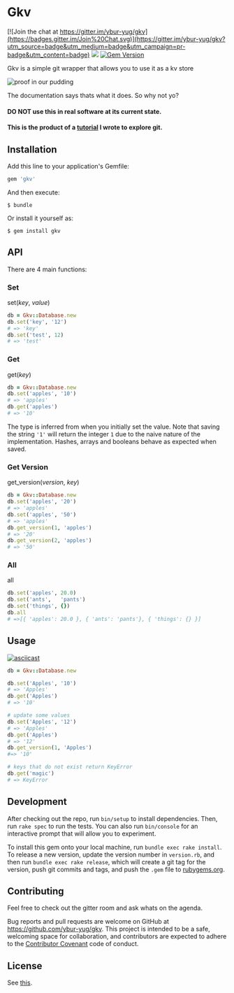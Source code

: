 # Gkv
[![Join the chat at https://gitter.im/ybur-yug/gkv](https://badges.gitter.im/Join%20Chat.svg)](https://gitter.im/ybur-yug/gkv?utm_source=badge&utm_medium=badge&utm_campaign=pr-badge&utm_content=badge)
<a href="https://codeclimate.com/github/ybur-yug/gkv"><img src="https://codeclimate.com/github/ybur-yug/gkv/badges/gpa.svg" /></a>
[![Gem Version](https://badge.fury.io/rb/gkv.svg)](http://badge.fury.io/rb/gkv)


Gkv is a simple git wrapper that allows you to use it as a kv store

![proof in our pudding](http://i.imgur.com/EKdt7oR.png)

The documentation says thats what it does. So why not yo?

#### DO NOT use this in real software at its current state.

#### This is the product of a [tutorial](https://github.com/ybur-yug/git_kv_store_tutorial) I wrote to explore git.

## Installation

Add this line to your application's Gemfile:

```ruby
gem 'gkv'
```

And then execute:

    $ bundle

Or install it yourself as:

    $ gem install gkv

## API
There are 4 main functions:

### Set

set(*key*, *value*)

```ruby
db = Gkv::Database.new
db.set('key', '12')
# => 'key'
db.set('test', 12)
# => 'test'
```

### Get
get(*key*)

```ruby
db = Gkv::Database.new
db.set('apples', '10')
# => 'apples'
db.get('apples')
# => '10'
```

The type is inferred from when you initially set the value. Note that saving the string `'1'` will
return the integer `1` due to the naive nature of the implementation. Hashes, arrays and booleans
behave as expected when saved.

### Get Version

get_version(*version*, *key*)

```ruby
db = Gkv::Database.new
db.set('apples', '20')
# => 'apples'
db.set('apples', '50')
# => 'apples'
db.get_version(1, 'apples')
# => '20'
db.get_version(2, 'apples')
# => '50'
```

### All

all

```ruby
db.set('apples', 20.0)
db.set('ants',   'pants')
db.set('things', {})
db.all
# =>[{ 'apples': 20.0 }, { 'ants': 'pants'}, { 'things': {} }]
```

## Usage

[![asciicast](https://asciinema.org/a/0ss6cqmm6yhnyvz88bdy37oiq.png)](https://asciinema.org/a/0ss6cqmm6yhnyvz88bdy37oiq)

```ruby
db = Gkv::Database.new

db.set('Apples', '10')
# => 'Apples'
db.get('Apples')
# => '10'

# update some values
db.set('Apples', '12')
# => 'Apples'
db.get('Apples')
# => '12'
db.get_version(1, 'Apples')
#=> '10'

# keys that do not exist return KeyError
db.get('magic')
# => KeyError
```

## Development

After checking out the repo, run `bin/setup` to install dependencies. Then, run `rake spec` to run the
tests. You can also run `bin/console` for an interactive prompt that will allow you to experiment.

To install this gem onto your local machine, run `bundle exec rake install`. To release a new version,
update the version number in `version.rb`, and then run `bundle exec rake release`, which will create
a git tag for the version, push git commits and tags, and push the `.gem` file to [rubygems.org](https://rubygems.org).

## Contributing
Feel free to check out the gitter room and ask whats on the agenda.

Bug reports and pull requests are welcome on GitHub at https://github.com/ybur-yug/gkv. This project is
intended to be a safe, welcoming space for collaboration, and contributors are expected to adhere to
the [Contributor Covenant](contributor-covenant.org) code of conduct.

## License

See [this](http://www.wtfpl.net/about/).
